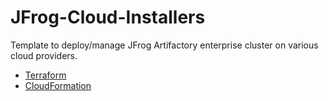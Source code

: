 # JFrog-Cloud-Installers

Template to deploy/manage JFrog Artifactory enterprise cluster on various cloud providers.

* [Terraform](Terraform/README.md)
* [CloudFormation](CloudFormation/README.md)